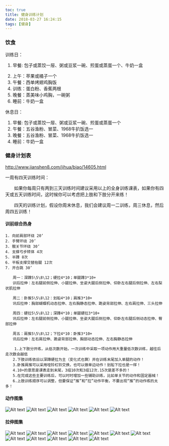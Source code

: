 ```yaml
---
toc: true
title: 健身训练计划
date: 2018-03-27 16:24:15
tags: [健身]
---
```


### 饮食

训练日：
1. 早餐: 包子或蒸饺一屉、粥或豆浆一碗、煎蛋或蒸蛋一个、牛奶一盒
<!--more-->
2. 上午：苹果或橘子一个
2. 午餐：西单烤翅鸡胸饭
3. 训练：蛋白粉、香蕉两根
3. 晚餐：蒸美味小鸡胸，一碗粥
4. 睡前：牛奶一盒

休息日：
1. 早餐: 包子或蒸饺一屉、粥或豆浆一碗、煎蛋或蒸蛋一个
2. 午餐：五谷渔粉、冒菜、1968牛扒饭选一
3. 晚餐：五谷渔粉、冒菜、1968牛扒饭选一
4. 睡前：牛奶一盒

### 健身计划表

http://www.jianshen8.com/jihua/biao/14605.html

一周有四天训练时间：

　　如果你每周只有两到三天训练时间建议采用以上的全身训练课表，如果你有四天或五天训练时间，这时候你可以考虑把上肢和下肢分开来练！

　　四天的训练计划，假设你周末休息，我们会建议周一二训练，周三休息，然后周四五训练！

#### 训前综合热身
```
1. 向前肩部环绕 20‘
2. 手臂环绕 20’
3. 髋关节环绕 30‘
4. 支撑弓步转体 4次
5. 半蹲 8次
6. 平板支撑交替抬腿 12次
7. 开合跳 30’
```
```
　　周一：深蹲5\5\8\12；硬拉4*10；单腿蹲3*10+
　　训后拉伸：左右腿前侧拉伸、小腿拉伸、坐姿大腿后侧拉伸、仰卧左右腿后侧拉伸、左右梨状肌拉伸

　　周二：卧推5\5\8\12：划船4*10；肩推3*10+
　　讯后拉伸：胸部蝴蝶机动态拉伸、左右胸静态拉伸、跪姿背部拉伸、左右肩拉伸、三头拉伸

　　周四：硬拉5\5\8\12；深蹲4*10；单腿硬拉3*10+
　　讯后拉伸：左右腿前侧拉伸、小腿拉伸、坐姿大腿后侧拉伸、仰卧左右腿后侧动态拉伸、臀部拉伸

　　周五：肩推5\5\8\12；下拉4*10：卧推3*10+
　　讯后拉伸：左右肩拉伸、跪姿背部拉伸、胸部动态拉伸、左右胸静态拉伸
```
```
	1.上下肢分开练，从低次数开始，一次训练中采取一项动作用大重量低次数训练，越往后走次数会越低
　　2.下肢训练依旧以深蹲硬拉为主（变化式也算）并在训练末尾加入单腿的动作！
　　3.卧推肩推可以采用哑铃杠铃交换，也可以做单边动作！划船下拉也是一样！
　　4.10+的意思是课表走到末尾，3组10次和3组12次.15次是差不多的！
　　5.在完成这些主要训练后，可以时时增加一些辅助训练，比如单关节的动作和固定器械！
　　6.上肢训练顺序可以调整，但要保证“推”和“拉”动作平衡，不要出现“推”的动作练的太多！
```
#### 动作图集
![Alt text](https://app.yinxiang.com/shard/s15/res/3c4bc44e-8c7f-48b6-9dd4-e63e14dff042/1522137084716.png)
![Alt text](https://app.yinxiang.com/shard/s15/res/d6f23da2-dd8d-4797-b84e-9fab626b4ba6/1522137093672.png)
![Alt text](https://app.yinxiang.com/shard/s15/res/1aaecfee-fb4a-4ecc-983e-61e746b2eca1/1522137112994.png)
![Alt text](https://app.yinxiang.com/shard/s15/res/240399a1-9a18-4836-82d9-fa643a1dab2e/1522137136791.png)
![Alt text](https://app.yinxiang.com/shard/s15/res/2bcf6d06-0581-4d73-8a6c-e01f344619fa/1522137142491.png)
![Alt text](https://app.yinxiang.com/shard/s15/res/11a814ea-8de0-4e81-8404-c6194b9423cf/1522137152197.png)

#### 拉伸图集

![Alt text](https://app.yinxiang.com/shard/s15/res/abbae747-1129-45ba-9e60-89e902718ce9/1522137409176.png)
![Alt text](https://app.yinxiang.com/shard/s15/res/a096d82f-f815-4b89-85c4-051375514128/1522137413653.png)
![Alt text](https://app.yinxiang.com/shard/s15/res/847d7af1-d152-4c65-bd27-4886331a94d6/1522137419264.png)
![Alt text](https://app.yinxiang.com/shard/s15/res/fae9537b-7280-4cda-863c-8b6d24d2de2b/1522137423735.png)
![Alt text](https://app.yinxiang.com/shard/s15/res/03dfcf61-9c73-41c0-8e62-070f19036124/1522137428955.png)
![Alt text](https://app.yinxiang.com/shard/s15/res/7194198f-b144-4c40-8267-b1d43054b9fd/1522137433757.png)
![Alt text](https://app.yinxiang.com/shard/s15/res/bc3172da-7c2f-469e-873d-61c36189bc5f/1522137438550.png)
![Alt text](https://app.yinxiang.com/shard/s15/res/a8510f00-0921-49ec-848a-fb1e481217f9/1522137444999.png)
![Alt text](https://app.yinxiang.com/shard/s15/res/91be2101-60ae-4bec-84c2-a32b4f66644c/1522137452715.png)
![Alt text](https://app.yinxiang.com/shard/s15/res/3d736455-6358-4645-9673-4b295882f9c2/1522137458255.png)
![Alt text](https://app.yinxiang.com/shard/s15/res/081cbdd7-da2b-4aca-bf84-a28d627d0424/1522137463278.png)
![Alt text](https://app.yinxiang.com/shard/s15/res/90543e4e-72e2-4147-9a86-8cb89d8416a7/1522137467643.png)

